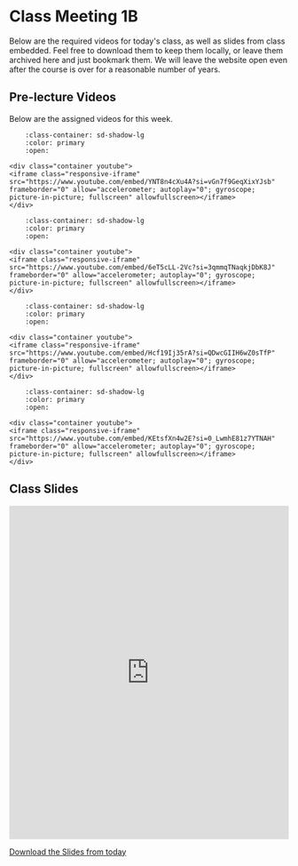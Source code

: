# Class Meeting 1B

Below are the required videos for today's class, as well as slides from class embedded.
Feel free to download them to keep them locally, or leave them archived here and just bookmark them.
We will leave the website open even after the course is over for a reasonable number of years.

## Pre-lecture Videos

Below are the assigned videos for this week.

```{dropdown} 1. Machine Learning Terminology
    :class-container: sd-shadow-lg
    :color: primary
    :open:

<div class="container youtube">
<iframe class="responsive-iframe" src="https://www.youtube.com/embed/YNT8n4cXu4A?si=vGn7f9GeqXixYJsb" frameborder="0" allow="accelerometer; autoplay="0"; gyroscope; picture-in-picture; fullscreen" allowfullscreen></iframe>
</div>
```

```{dropdown} 2. Baselines
    :class-container: sd-shadow-lg
    :color: primary
    :open:

<div class="container youtube">
<iframe class="responsive-iframe" src="https://www.youtube.com/embed/6eT5cLL-2Vc?si=3qmmqTNaqkjDbK8J" frameborder="0" allow="accelerometer; autoplay="0"; gyroscope; picture-in-picture; fullscreen" allowfullscreen></iframe>
</div>
```

```{dropdown} 3. Decision Trees
    :class-container: sd-shadow-lg
    :color: primary
    :open:

<div class="container youtube">
<iframe class="responsive-iframe" src="https://www.youtube.com/embed/Hcf19Ij35rA?si=QDwcGIIH6wZ0sTfP" frameborder="0" allow="accelerometer; autoplay="0"; gyroscope; picture-in-picture; fullscreen" allowfullscreen></iframe>
</div>
```

```{dropdown} 4. More ML terminology
    :class-container: sd-shadow-lg
    :color: primary
    :open:

<div class="container youtube">
<iframe class="responsive-iframe" src="https://www.youtube.com/embed/KEtsfXn4w2E?si=0_LwmhE81z7YTNAH" frameborder="0" allow="accelerometer; autoplay="0"; gyroscope; picture-in-picture; fullscreen" allowfullscreen></iframe>
</div>
```

## Class Slides

<div>
<iframe src="https://firasm.github.io/cpsc330-slides/slides-02-terminology-decision-trees.html" width="100%" height="600px" frameBorder="0"> </iframe>
</div>

[Download the Slides from today](../../Lec02.pdf)